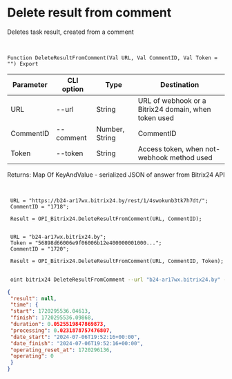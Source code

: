 ﻿---
sidebar_position: 8
---

# Delete result from comment
 Deletes task result, created from a comment


<br/>


`Function DeleteResultFromComment(Val URL, Val CommentID, Val Token = "") Export`

 | Parameter | CLI option | Type | Destination |
 |-|-|-|-|
 | URL | --url | String | URL of webhook or a Bitrix24 domain, when token used |
 | CommentID | --comment | Number, String | CommentID |
 | Token | --token | String | Access token, when not-webhook method used |

 
 Returns: Map Of KeyAndValue - serialized JSON of answer from Bitrix24 API

<br/>




```bsl title="Code example"
 URL = "https://b24-ar17wx.bitrix24.by/rest/1/4swokunb3tk7h7dt/";
 CommentID = "1718";
 
 Result = OPI_Bitrix24.DeleteResultFromComment(URL, CommentID);
 
 
 URL = "b24-ar17wx.bitrix24.by";
 Token = "56898d66006e9f06006b12e400000001000...";
 CommentID = "1720";
 
 Result = OPI_Bitrix24.DeleteResultFromComment(URL, CommentID, Token);
```
	


```sh title="CLI command example"
 
 oint bitrix24 DeleteResultFromComment --url "b24-ar17wx.bitrix24.by" --comment "1720" --token "56898d66006e9f06006b12e400000001000..."

```

```json title="Result"
{
 "result": null,
 "time": {
 "start": 1720295536.04613,
 "finish": 1720295536.09868,
 "duration": 0.0525519847869873,
 "processing": 0.0231878757476807,
 "date_start": "2024-07-06T19:52:16+00:00",
 "date_finish": "2024-07-06T19:52:16+00:00",
 "operating_reset_at": 1720296136,
 "operating": 0
 }
}
```
